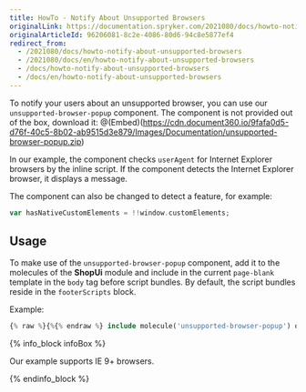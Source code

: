 ```yaml
---
title: HowTo - Notify About Unsupported Browsers
originalLink: https://documentation.spryker.com/2021080/docs/howto-notify-about-unsupported-browsers
originalArticleId: 96206081-8c2e-4086-80d6-94c8e5877ef4
redirect_from:
  - /2021080/docs/howto-notify-about-unsupported-browsers
  - /2021080/docs/en/howto-notify-about-unsupported-browsers
  - /docs/howto-notify-about-unsupported-browsers
  - /docs/en/howto-notify-about-unsupported-browsers
---
```


To notify your users about an unsupported browser, you can use our `unsupported-browser-popup` component. The component is not provided out of the box, download it:
@(Embed)(https://cdn.document360.io/9fafa0d5-d76f-40c5-8b02-ab9515d3e879/Images/Documentation/unsupported-browser-popup.zip)

In our example, the component checks `userAgent` for Internet Explorer browsers by the inline script. If the component detects the Internet Explorer browser, it displays a message. 

The component can also be changed to detect a feature, for example:

```PHP
var hasNativeCustomElements = !!window.customElements;
```
## Usage
To make use of the `unsupported-browser-popup` component, add it to the molecules of the **ShopUi** module and include in the current `page-blank` template in the `body` tag before script bundles. By default, the script bundles reside in the `footerScripts` block.

Example:
```PHP
{% raw %}{%{% endraw %} include molecule('unsupported-browser-popup') only {% raw %}%}{% endraw %}
```
{% info_block infoBox %}

Our example supports IE 9+ browsers.

{% endinfo_block %}

